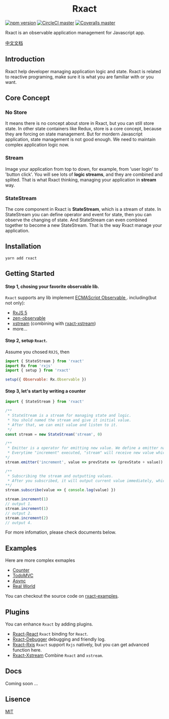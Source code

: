 <h1 align="center">Rxact</h1>

[![npm version](https://img.shields.io/npm/v/rxact.svg?style=flat-square)](https://www.npmjs.com/package/rxact)
[![CircleCI master](https://img.shields.io/circleci/project/github/Darmody/rxact/master.svg?style=flat-square)](https://circleci.com/gh/Darmody/rxact/tree/master)
[![Coveralls master](https://img.shields.io/coveralls/github/Darmody/rxact/master.svg?style=flat-square)](https://coveralls.io/github/Darmody/rxact)

Rxact is an observable application management for Javascript app.

[中文文档](https://github.com/Darmody/rxact/blob/master/CHINESE.md)

## Introduction

Rxact help developer managing application logic and state. Rxact is related to reactive programing, make sure it is what you are familiar with or you want.

## Core Concept

### No Store

It means there is no concept about store in Rxact, but you can still store state. In other state containers like Redux, store is a core concept, because they are forcing on state management. But for mordern Javascript application, state management is not good enough. We need to maintain complex application logic now.

### Stream

Image your application from top to down, for example, from 'user login' to 'button click'. You will see lots of **logic streams**, and they are combined and splited. That is what Rxact thinking, managing your application in **stream** way.

### StateStream

The core component in Rxact is **StateStream**, which is a stream of state. In StateStream you can define operator and event for state, then you can observe the changing of state. And StateStream can even combined together to become a new StateStream. That is the way Rxact manage your application.


## Installation

```
yarn add rxact
```

## Getting Started

#### Step 1, chosing your favorite observable lib.

`Rxact` supports any lib implement [ECMAScript Observable ](https://github.com/tc39/proposal-observable).
including(but not only):
* [RxJS 5](https://github.com/ReactiveX/rxjs)
* [zen-observable](https://github.com/zenparsing/zen-observable)
* [xstream](https://github.com/staltz/xstream) (combining with [rxact-xstream](https://github.com/Darmody/rxact-xstream))
* more...

#### Step 2, setup `Rxact`.

Assume you chosed `RXJS`, then

```javascript
import { StateStream } from 'rxact'
import Rx from 'rxjs'
import { setup } from 'rxact'

setup({ Observable: Rx.Observable })
```

#### Step 3, let's start by writing a counter

```javascript
import { StateStream } from 'rxact'

/**
 * StateStream is a stream for managing state and logic.
 * You shold named the stream and give it initial value.
 * After that, we can emit value and listen to it.
 */
const stream = new StateStream('stream', 0)

/**
 * Emitter is a operator for emitting new value. We define a emitter named "increment" here.
 * Everytime "increment" executed, "stream" will receive new value which equal to previous value plus input value.
*/
stream.emitter('increment', value => prevState => (prevState + value))

/**
 * Subscribing the stream and outputting values.
 * After you subscribed, it will output current value immediately, which means initial value here.
**/
stream.subscribe(value => { console.log(value) })

stream.increment(1)
// output 1.
stream.increment(1)
// output 2.
stream.increment(2)
// output 4.
```

For more infomation, please check documents below.

## Examples

Here are more complex exmaples

* [Counter](https://darmody.github.io/rxact-examples/counter)
* [TodoMVC](https://darmody.github.io/rxact-examples/todomvc)
* [Async](https://darmody.github.io/rxact-examples/async)
* [Real World](https://darmody.github.io/rxact-examples/real-world)

You can checkout the source code on [rxact-examples](https://github.com/darmody/rxact-examples).

## Plugins

You can enhance `Rxact` by adding plugins.
* [Rxact-React](https://github.com/Darmody/rxact-react) `Rxact` binding for `React`.
* [Rxact-Debugger](https://github.com/Darmody/rxact-debugger) debugging and friendly log.
* [Rxact-Rxjs](https://github.com/Darmody/rxact-rxjs) `Rxact` support `Rxjs` natively, but you can get advanced function here.
* [Rxact-Xstream](https://github.com/Darmody/rxact-xstream) Combine `Rxact` and `xstream`.

## Docs

Coming soon ...

## Lisence

[MIT](https://github.com/darmody/rxact/blob/master/LICENSE)
